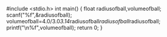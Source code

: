 #include <stdio.h>
int main()
{
 float radiusofball,volumeofball;
 scanf("%f",&radiusofball);
 volumeofball=4.0/3.0*3.14*radiusofball*radiusofball*radiusofball;
 printf("\n%f",volumeofball);
	return 0;
}
